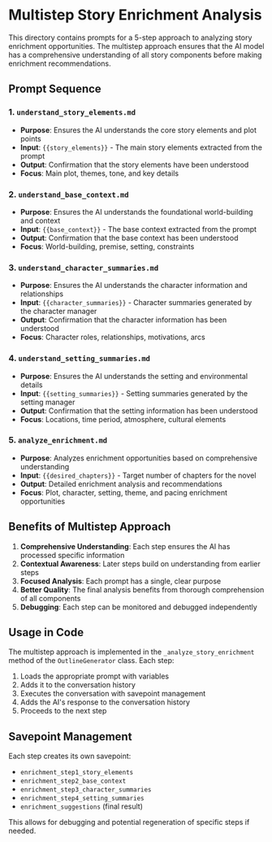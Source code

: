 # Multistep Story Enrichment Analysis

This directory contains prompts for a 5-step approach to analyzing story enrichment opportunities. The multistep approach ensures that the AI model has a comprehensive understanding of all story components before making enrichment recommendations.

## Prompt Sequence

### 1. `understand_story_elements.md`
- **Purpose**: Ensures the AI understands the core story elements and plot points
- **Input**: `{{story_elements}}` - The main story elements extracted from the prompt
- **Output**: Confirmation that the story elements have been understood
- **Focus**: Main plot, themes, tone, and key details

### 2. `understand_base_context.md`
- **Purpose**: Ensures the AI understands the foundational world-building and context
- **Input**: `{{base_context}}` - The base context extracted from the prompt
- **Output**: Confirmation that the base context has been understood
- **Focus**: World-building, premise, setting, constraints

### 3. `understand_character_summaries.md`
- **Purpose**: Ensures the AI understands the character information and relationships
- **Input**: `{{character_summaries}}` - Character summaries generated by the character manager
- **Output**: Confirmation that the character information has been understood
- **Focus**: Character roles, relationships, motivations, arcs

### 4. `understand_setting_summaries.md`
- **Purpose**: Ensures the AI understands the setting and environmental details
- **Input**: `{{setting_summaries}}` - Setting summaries generated by the setting manager
- **Output**: Confirmation that the setting information has been understood
- **Focus**: Locations, time period, atmosphere, cultural elements

### 5. `analyze_enrichment.md`
- **Purpose**: Analyzes enrichment opportunities based on comprehensive understanding
- **Input**: `{{desired_chapters}}` - Target number of chapters for the novel
- **Output**: Detailed enrichment analysis and recommendations
- **Focus**: Plot, character, setting, theme, and pacing enrichment opportunities

## Benefits of Multistep Approach

1. **Comprehensive Understanding**: Each step ensures the AI has processed specific information
2. **Contextual Awareness**: Later steps build on understanding from earlier steps
3. **Focused Analysis**: Each prompt has a single, clear purpose
4. **Better Quality**: The final analysis benefits from thorough comprehension of all components
5. **Debugging**: Each step can be monitored and debugged independently

## Usage in Code

The multistep approach is implemented in the `_analyze_story_enrichment` method of the `OutlineGenerator` class. Each step:

1. Loads the appropriate prompt with variables
2. Adds it to the conversation history
3. Executes the conversation with savepoint management
4. Adds the AI's response to the conversation history
5. Proceeds to the next step

## Savepoint Management

Each step creates its own savepoint:
- `enrichment_step1_story_elements`
- `enrichment_step2_base_context`
- `enrichment_step3_character_summaries`
- `enrichment_step4_setting_summaries`
- `enrichment_suggestions` (final result)

This allows for debugging and potential regeneration of specific steps if needed.
